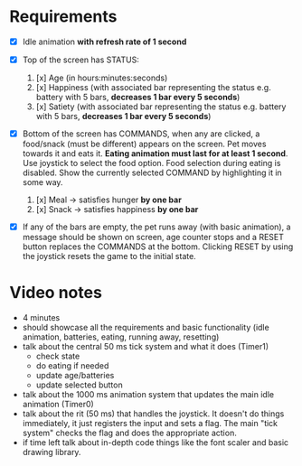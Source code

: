 # Requirements
- [x] Idle animation **with refresh rate of 1 second**
- [x] Top of the screen has STATUS:
    1. [x] Age (in hours:minutes:seconds)
    2. [x] Happiness (with associated bar representing the status e.g. battery with 5 bars, **decreases 1 bar every 5 seconds**)
    3. [x] Satiety (with associated bar representing the status e.g. battery with 5 bars, **decreases 1 bar every 5 seconds**)
- [x] Bottom of the screen has COMMANDS, when any are clicked, a food/snack (must be different) appears on the screen. Pet moves towards it and eats it. **Eating animation must last for at least 1 second**. Use joystick to select the food option. Food selection during eating is disabled. Show the currently selected COMMAND by highlighting it in some way.
    1. [x] Meal -> satisfies hunger **by one bar**
    2. [x] Snack -> satisfies happiness **by one bar**
- [x] If any of the bars are empty, the pet runs away (with basic animation), a message should be shown on screen, age counter stops and a RESET button replaces the COMMANDS at the bottom. Clicking RESET by using the joystick resets the game to the initial state.


# Video notes
- 4 minutes
- should showcase all the requirements and basic functionality (idle animation, batteries, eating, running away, resetting)
- talk about the central 50 ms tick system and what it does (Timer1)
  - check state
  - do eating if needed
  - update age/batteries
  - update selected button
- talk about the 1000 ms animation system that updates the main idle animation (Timer0)
- talk about the rit (50 ms) that handles the joystick. It doesn't do things immediately, it just registers the input and sets a flag. The main "tick system" checks the flag and does the appropriate action.
- if time left talk about in-depth code things like the font scaler and basic drawing library.